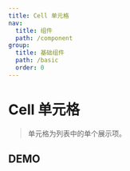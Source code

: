 ```yaml
---
title: Cell 单元格
nav:
  title: 组件
  path: /component
group:
  title: 基础组件
  path: /basic
  order: 0
---
```


# Cell 单元格

> 单元格为列表中的单个展示项。

## DEMO

<code defaultShowCode src="./__fixtures__/basic.tsx"></code>

<API></API>

<API src="./group.tsx"></API>
